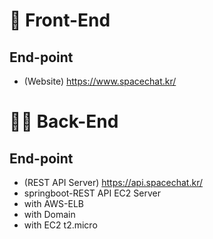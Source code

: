 <!--

**Here are some ideas to get you started:**

🙋‍♀️ A short introduction - what is your organization all about?
🌈 Contribution guidelines - how can the community get involved?
👩‍💻 Useful resources - where can the community find your docs? Is there anything else the community should know?
🍿 Fun facts - what does your team eat for breakfast?
🧙 Remember, you can do mighty things with the power of [Markdown](https://docs.github.com/github/writing-on-github/getting-started-with-writing-and-formatting-on-github/basic-writing-and-formatting-syntax)
-->


# 🌈 Front-End
## End-point
- (Website) https://www.spacechat.kr/

# 👩‍💻 Back-End
## End-point
- (REST API Server) https://api.spacechat.kr/
- springboot-REST API EC2 Server
- with AWS-ELB
- with  Domain
- with EC2 t2.micro
